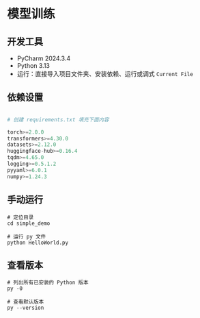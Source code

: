 # 模型训练

## 开发工具
- PyCharm 2024.3.4
- Python 3.13
- 运行：直接导入项目文件夹、安装依赖、运行或调式 `Current File`

## 依赖设置
```python

# 创建 requirements.txt 填充下面内容

torch>=2.0.0
transformers>=4.30.0
datasets>=2.12.0
huggingface-hub>=0.16.4
tqdm>=4.65.0
logging>=0.5.1.2
pyyaml>=6.0.1
numpy>=1.24.3

```

## 手动运行
```shell
# 定位目录
cd simple_demo

# 运行 py 文件
python HelloWorld.py
```

## 查看版本
```shell
# 列出所有已安装的 Python 版本
py -0

# 查看默认版本
py --version
```